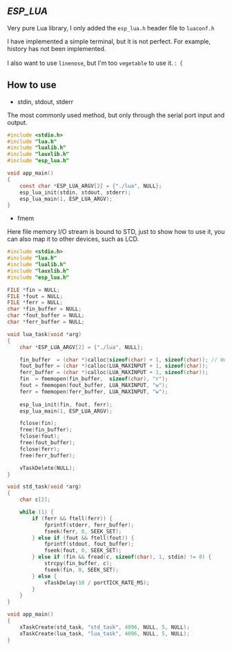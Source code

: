 ## _ESP_LUA_

Very pure Lua library, I only added the `esp_lua.h` header file to `luaconf.h`

I have implemented a simple terminal, but it is not perfect. For example, history has not been implemented.

I also want to use `linenose`, but I'm too `vegetable` to use it. :（

## How to use

* stdin, stdout, stderr

The most commonly used method, but only through the serial port input and output.

```c
#include <stdio.h>
#include "lua.h"
#include "lualib.h"
#include "lauxlib.h"
#include "esp_lua.h"

void app_main()
{
    const char *ESP_LUA_ARGV[2] = {"./lua", NULL};
    esp_lua_init(stdin, stdout, stderr);
    esp_lua_main(1, ESP_LUA_ARGV);
}
```

* fmem

Here file memory I/O stream is bound to STD, just to show how to use it, you can also map it to other devices, such as LCD.

```c
#include <stdio.h>
#include "lua.h"
#include "lualib.h"
#include "lauxlib.h"
#include "esp_lua.h"

FILE *fin = NULL;
FILE *fout = NULL;
FILE *ferr = NULL;
char *fin_buffer = NULL;
char *fout_buffer = NULL;
char *ferr_buffer = NULL;

void lua_task(void *arg)
{
    char *ESP_LUA_ARGV[2] = {"./lua", NULL};

    fin_buffer  = (char *)calloc(sizeof(char) + 1, sizeof(char)); // We need check the chart one by one.
    fout_buffer = (char *)calloc(LUA_MAXINPUT + 1, sizeof(char));
    ferr_buffer = (char *)calloc(LUA_MAXINPUT + 1, sizeof(char));
    fin  = fmemopen(fin_buffer,  sizeof(char), "r");
    fout = fmemopen(fout_buffer, LUA_MAXINPUT, "w");
    ferr = fmemopen(ferr_buffer, LUA_MAXINPUT, "w");
    
    esp_lua_init(fin, fout, ferr);
    esp_lua_main(1, ESP_LUA_ARGV);

    fclose(fin);
    free(fin_buffer);
    fclose(fout);
    free(fout_buffer);
    fclose(ferr);
    free(ferr_buffer);

    vTaskDelete(NULL);
}

void std_task(void *arg)
{
    char c[2];

    while (1) {
        if (ferr && ftell(ferr)) {
            fprintf(stderr, ferr_buffer);
            fseek(ferr, 0, SEEK_SET);
        } else if (fout && ftell(fout)) {
            fprintf(stdout, fout_buffer);
            fseek(fout, 0, SEEK_SET);
        } else if (fin && fread(c, sizeof(char), 1, stdin) != 0) {
            strcpy(fin_buffer, c);
            fseek(fin, 0, SEEK_SET);
        } else {
            vTaskDelay(10 / portTICK_RATE_MS);
        }
    }
}

void app_main()
{
    xTaskCreate(std_task, "std_task", 4096, NULL, 5, NULL);
    xTaskCreate(lua_task, "lua_task", 4096, NULL, 5, NULL);
}
```
